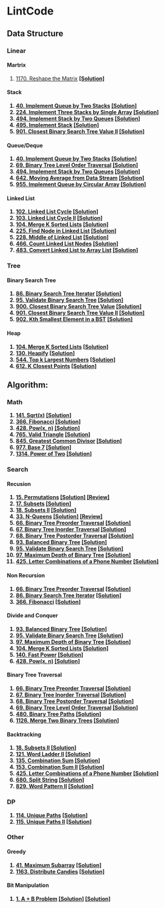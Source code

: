 # LintCode
## Data Structure
### Linear




#### Martrix
1. [1170. Reshape the Matrix](https://www.lintcode.com/problem/reshape-the-matrix/) [<b>[Solution]<b>]()

#### Stack
1. [40. Implement Queue by Two Stacks](https://www.lintcode.com/problem/implement-queue-by-two-stacks/) [<b>[Solution]<b>]()
2. [224. Implement Three Stacks by Single Array](https://www.lintcode.com/problem/implement-three-stacks-by-single-array/) [<b>[Solution]<b>]()
3. [494. Implement Stack by Two Queues](https://www.lintcode.com/problem/implement-stack-by-two-queues/) [<b>[Solution]<b>]()
4. [495. Implement Stack](https://www.lintcode.com/problem/implement-stack/) [<b>[Solution]<b>]()
5. [901. Closest Binary Search Tree Value II](https://www.lintcode.com/problem/closest-binary-search-tree-value-ii/) [<b>[Solution]<b>]()

#### Queue/Deque
1. [40. Implement Queue by Two Stacks](https://www.lintcode.com/problem/implement-queue-by-two-stacks/) [<b>[Solution]<b>]()
2. [69. Binary Tree Level Order Traversal](https://www.lintcode.com/problem/binary-tree-level-order-traversal/) [<b>[Solution]<b>]()
3. [494. Implement Stack by Two Queues](https://www.lintcode.com/problem/implement-stack-by-two-queues/) [<b>[Solution]<b>]()
4. [642. Moving Average from Data Stream](https://www.lintcode.com/problem/moving-average-from-data-stream/) [<b>[Solution]<b>]()
5. [955. Implement Queue by Circular Array](https://www.lintcode.com/problem/implement-queue-by-circular-array/) [<b>[Solution]<b>]()





#### Linked List
1. [102. Linked List Cycle](https://www.lintcode.com/problem/linked-list-cycle/) [<b>[Solution]<b>](https://github.com/runzezhang/Data-Structure-and-Algorithm-Notebook/blob/master/LintCode/Python3/102.%20Linked%20List%20Cycle.py?1563865580095)
2. [103. Linked List Cycle II](https://www.lintcode.com/problem/linked-list-cycle-ii/) [<b>[Solution]<b>](https://github.com/runzezhang/Data-Structure-and-Algorithm-Notebook/blob/master/LintCode/Python3/103.%20Linked%20List%20Cycle%20II.py?1563865598609)
3. [104. Merge K Sorted Lists](https://www.lintcode.com/problem/merge-k-sorted-lists/) [<b>[Solution]<b>]()
4. [225. Find Node in Linked List](https://www.lintcode.com/problem/find-node-in-linked-list/) [<b>[Solution]<b>]()
5. [228. Middle of Linked List](https://www.lintcode.com/problem/middle-of-linked-list/) [<b>[Solution]<b>]()
6. [466. Count Linked List Nodes](https://www.lintcode.com/problem/count-linked-list-nodes/) [<b>[Solution]<b>]()
7. [483. Convert Linked List to Array List](https://www.lintcode.com/problem/convert-linked-list-to-array-list/) [<b>[Solution]<b>]()


### Tree



#### Binary Search Tree
1. [86. Binary Search Tree Iterator](https://www.lintcode.com/problem/binary-search-tree-iterator/) [<b>[Solution]<b>]()
2. [95. Validate Binary Search Tree](https://www.lintcode.com/problem/validate-binary-search-tree/) [<b>[Solution]<b>]()
3. [900. Closest Binary Search Tree Value](https://www.lintcode.com/problem/closest-binary-search-tree-value/) [<b>[Solution]<b>]()
4. [901. Closest Binary Search Tree Value II](https://www.lintcode.com/problem/closest-binary-search-tree-value-ii/) [<b>[Solution]<b>]()
5. [902. Kth Smallest Element in a BST](https://www.lintcode.com/problem/kth-smallest-element-in-a-bst/) [<b>[Solution]<b>]()

#### Heap
1. [104. Merge K Sorted Lists](https://www.lintcode.com/problem/merge-k-sorted-lists/) [<b>[Solution]<b>]()
2. [130. Heapify](https://www.lintcode.com/problem/heapify/) [<b>[Solution]<b>]()
3. [544. Top k Largest Numbers](https://www.lintcode.com/problem/top-k-largest-numbers/) [<b>[Solution]<b>]()
4. [612. K Closest Points](https://www.lintcode.com/problem/k-closest-points/) [<b>[Solution]<b>]()

## Algorithm:
### Math
1. [141. Sqrt(x)](https://www.lintcode.com/problem/sqrtx/) [<b>[Solution]<b>]()
2. [366. Fibonacci](https://www.lintcode.com/problem/fibonacci/) [<b>[Solution]<b>]()
3. [428. Pow(x, n)](https://www.lintcode.com/problem/powx-n/) [<b>[Solution]<b>]()
4. [765. Valid Triangle](https://www.lintcode.com/problem/valid-triangle/) [<b>[Solution]<b>]()
5. [845. Greatest Common Divisor](https://www.lintcode.com/problem/greatest-common-divisor/) [<b>[Solution]<b>]()
6. [977. Base 7](https://www.lintcode.com/problem/base-7/) [<b>[Solution]<b>]()
7. [1314. Power of Two](https://www.lintcode.com/problem/power-of-two/) [<b>[Solution]<b>]()


### Search




#### Recusion
1. [15. Permutations](https://www.lintcode.com/problem/permutations/description) [<b>[Solution]<b>]() [<b>[Review]<b>](https://dataleoz.com/lintcode-permutations/)
2. [17. Subsets](https://www.lintcode.com/problem/subsets/) [<b>[Solution]<b>]()
3. [18. Subsets II](https://www.lintcode.com/problem/subsets-ii/) [<b>[Solution]<b>]()
4. [33. N-Queens](https://www.lintcode.com/problem/n-queens/) [<b>[Solution]<b>]() [<b>[Review]<b>](https://dataleoz.com/lintcode-n-queens/)
5. [66. Binary Tree Preorder Traversal](https://www.lintcode.com/problem/binary-tree-preorder-traversal) [<b>[Solution]<b>]()
6. [67. Binary Tree Inorder Traversal](https://www.lintcode.com/problem/binary-tree-inorder-traversal/) [<b>[Solution]<b>]()
7. [68. Binary Tree Postorder Traversal](https://www.lintcode.com/problem/binary-tree-postorder-traversal/description) [<b>[Solution]<b>]()
8. [93. Balanced Binary Tree](https://www.lintcode.com/problem/balanced-binary-tree/) [<b>[Solution]<b>]()
9. [95. Validate Binary Search Tree](https://www.lintcode.com/problem/validate-binary-search-tree/) [<b>[Solution]<b>]()
10. [97. Maximum Depth of Binary Tree](https://www.lintcode.com/problem/maximum-depth-of-binary-tree/) [<b>[Solution]<b>]()
11. [425. Letter Combinations of a Phone Number](https://www.lintcode.com/problem/letter-combinations-of-a-phone-number/) [<b>[Solution]<b>]()

#### Non Recursion
1. [66. Binary Tree Preorder Traversal](https://www.lintcode.com/problem/binary-tree-preorder-traversal) [<b>[Solution]<b>]()
2. [86. Binary Search Tree Iterator](https://www.lintcode.com/problem/binary-search-tree-iterator/) [<b>[Solution]<b>]()
3. [366. Fibonacci](https://www.lintcode.com/problem/fibonacci/) [<b>[Solution]<b>]()

#### Divide and Conquer
1. [93. Balanced Binary Tree](https://www.lintcode.com/problem/balanced-binary-tree/) [<b>[Solution]<b>]()
2. [95. Validate Binary Search Tree](https://www.lintcode.com/problem/validate-binary-search-tree/) [<b>[Solution]<b>]()
3. [97. Maximum Depth of Binary Tree](https://www.lintcode.com/problem/maximum-depth-of-binary-tree/) [<b>[Solution]<b>]()
4. [104. Merge K Sorted Lists](https://www.lintcode.com/problem/merge-k-sorted-lists/) [<b>[Solution]<b>]()
5. [140. Fast Power](https://www.lintcode.com/problem/fast-power/) [<b>[Solution]<b>]()
6. [428. Pow(x, n)](https://www.lintcode.com/problem/powx-n/) [<b>[Solution]<b>]()

#### Binary Tree Traversal
1. [66. Binary Tree Preorder Traversal](https://www.lintcode.com/problem/binary-tree-preorder-traversal) [<b>[Solution]<b>]()
2. [67. Binary Tree Inorder Traversal](https://www.lintcode.com/problem/binary-tree-inorder-traversal/) [<b>[Solution]<b>]()
3. [68. Binary Tree Postorder Traversal](https://www.lintcode.com/problem/binary-tree-postorder-traversal/description) [<b>[Solution]<b>]()
4. [69. Binary Tree Level Order Traversal](https://www.lintcode.com/problem/binary-tree-level-order-traversal/) [<b>[Solution]<b>]()
5. [480. Binary Tree Paths](https://www.lintcode.com/problem/binary-tree-paths/) [<b>[Solution]<b>]()
6. [1126. Merge Two Binary Trees](https://www.lintcode.com/problem/merge-two-binary-trees/) [<b>[Solution]<b>]()

#### Backtracking
1. [18. Subsets II](https://www.lintcode.com/problem/subsets-ii/) [<b>[Solution]<b>]()
2. [121. Word Ladder II](https://www.lintcode.com/problem/word-ladder-ii/) [<b>[Solution]<b>]()
3. [135. Combination Sum](https://www.lintcode.com/problem/combination-sum/) [<b>[Solution]<b>]()
4. [153. Combination Sum II](https://www.lintcode.com/problem/combination-sum-ii/) [<b>[Solution]<b>]()
5. [425. Letter Combinations of a Phone Number](https://www.lintcode.com/problem/letter-combinations-of-a-phone-number/) [<b>[Solution]<b>]()
6. [680. Split String](https://www.lintcode.com/problem/split-string/) [<b>[Solution]<b>]()
7. [829. Word Pattern II](https://www.lintcode.com/problem/word-pattern-ii/) [<b>[Solution]<b>]()



### DP
1. [114. Unique Paths](https://www.lintcode.com/problem/unique-paths/) [<b>[Solution]<b>]()
2. [115. Unique Paths II](https://www.lintcode.com/problem/unique-paths-ii/) [<b>[Solution]<b>]()

### Other


#### Greedy
1. [41. Maximum Subarray](https://www.lintcode.com/problem/maximum-subarray/description) [<b>[Solution]<b>]()
2. [1163. Distribute Candies](https://www.lintcode.com/problem/distribute-candies) [<b>[Solution]<b>]()

#### Bit Manipulation
1. [1. A + B Problem](https://www.lintcode.com/problem/a-b-problem/) [<b>[Solution]<b>]() [<b>[Solution]<b>](https://github.com/runzezhang/Data-Structure-and-Algorithm-Notebook/blob/master/LintCode/Python3/1.%20A%20%2B%20B%20Problem.py?1563864927089)
